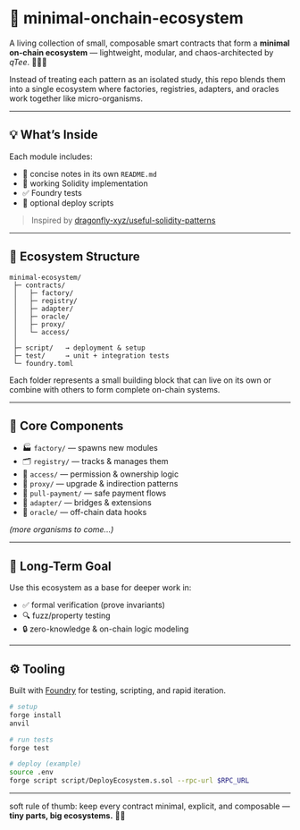 # 🌱 minimal-onchain-ecosystem

A living collection of small, composable smart contracts that form a **minimal on-chain ecosystem** — lightweight, modular, and chaos-architected by _qTee_. 🐱‍👤✨

Instead of treating each pattern as an isolated study, this repo blends them into a single ecosystem where factories, registries, adapters, and oracles work together like micro-organisms.

---

## 💡 What’s Inside

Each module includes:

- 🧠 concise notes in its own `README.md`
- 🧪 working Solidity implementation
- ✅ Foundry tests
- 🚀 optional deploy scripts

> Inspired by [dragonfly-xyz/useful-solidity-patterns](https://github.com/dragonfly-xyz/useful-solidity-patterns)

---

## 🧱 Ecosystem Structure

```
minimal-ecosystem/
 ├─ contracts/
 │   ├─ factory/
 │   ├─ registry/
 │   ├─ adapter/
 │   ├─ oracle/
 │   ├─ proxy/
 │   └─ access/
 │
 ├─ script/   → deployment & setup
 ├─ test/     → unit + integration tests
 └─ foundry.toml
```

Each folder represents a small building block that can live on its own or combine with others to form complete on-chain systems.

---

## 🧩 Core Components

- 🏭 `factory/` — spawns new modules
- 🗂️ `registry/` — tracks & manages them
- 🔐 `access/` — permission & ownership logic
- 🧾 `proxy/` — upgrade & indirection patterns
- 💸 `pull-payment/` — safe payment flows
- 🧩 `adapter/` — bridges & extensions
- 🔮 `oracle/` — off-chain data hooks

_(more organisms to come...)_

---

## 🎯 Long-Term Goal

Use this ecosystem as a base for deeper work in:

- ✅ formal verification (prove invariants)
- 🔍 fuzz/property testing
- 🔒 zero-knowledge & on-chain logic modeling

---

## ⚙️ Tooling

Built with [Foundry](https://book.getfoundry.sh/) for testing, scripting, and rapid iteration.

```bash
# setup
forge install
anvil

# run tests
forge test

# deploy (example)
source .env
forge script script/DeployEcosystem.s.sol --rpc-url $RPC_URL
```

---

soft rule of thumb: keep every contract minimal, explicit, and composable —
**tiny parts, big ecosystems.** 🌱✨
